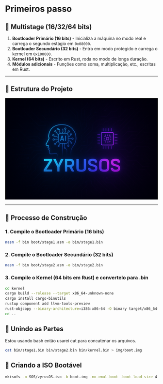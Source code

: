 # Primeiros passo

## 🧠 Multistage (16/32/64 bits)

1. **Bootloader Primário (16 bits)** - Inicializa a máquina no modo real e carrega o segundo estágio em `0x08000`.
2. **Bootloader Secundário (32 bits)** - Entra em modo protegido e carrega o kernel em `0x100000`.
3. **Kernel (64 bits)** - Escrito em Rust, roda no modo de longa duração.
4. **Módulos adicionais** - Funções como soma, multiplicação, etc., escritas em Rust.

---

## 🧱 Estrutura do Projeto


<p align="center">
  <img src="./.github/ZyrusOS.png">
</p>


---

## 🚀 Processo de Construção

### 1. Compile o Bootloader Primário (16 bits)

```bash
nasm -f bin boot/stage1.asm -o bin/stage1.bin
```

### 2. Compile o Bootloader Secundário (32 bits)

```bash
nasm -f bin boot/stage2.asm -o bin/stage2.bin
```

### 3. Compile o Kernel (64 bits em Rust) e convertelo para .bin

```bash
cd kernel
cargo build --release --target x86_64-unknown-none
cargo install cargo-binutils
rustup component add llvm-tools-preview
rust-objcopy --binary-architecture=i386:x86-64 -O binary target/x86_64-unknown-none/release/kernel ../bin/kernel.bin
cd ..
```

## 🔗 Unindo as Partes 

Estou usando bash então usarei cat para concatenar os arquivos.

```bash
cat bin/stage1.bin bin/stage2.bin bin/kernel.bin > img/boot.img
```

## 📀 Criando a ISO Bootável

```bash
mkisofs -o SOS/zyrusOS.iso -b boot.img -no-emul-boot -boot-load-size 4 -boot-info-table img/
```

